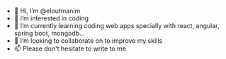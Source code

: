 - 👋 Hi, I’m @eloutmanim
- 👀 I’m interested in coding
- 🌱 I’m currently learning coding web apps specially with react, angular, spring boot, mongodb...
- 💞️ I’m looking to collaborate on to improve my skills
- 📫 Please don't hesitate to write to me 

<!---
eloutmanim/eloutmanim is a ✨ special ✨ repository because its `README.md` (this file) appears on your GitHub profile.
You can click the Preview link to take a look at your changes.
--->
